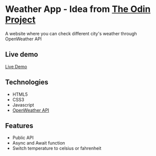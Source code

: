 # Weather App - Idea from [The Odin Project](https://www.theodinproject.com/paths/full-stack-javascript/courses/javascript/lessons/weather-app)
A website where you can check different city's weather through OpenWeather API

## Live demo
[Live Demo](https://hychanbn1009.github.io/Weather-App/)

## Technologies
- HTML5
- CSS3
- Javascript
- [OpenWeather API](https://openweathermap.org/api)

## Features
- Public API
- Async and Await function 
- Switch temperature to celsius or fahrenheit
